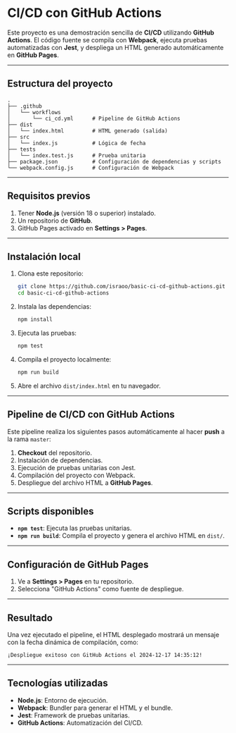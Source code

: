 
# CI/CD con GitHub Actions

Este proyecto es una demostración sencilla de **CI/CD** utilizando **GitHub Actions**. El código fuente se compila con **Webpack**, ejecuta pruebas automatizadas con **Jest**, y despliega un HTML generado automáticamente en **GitHub Pages**.

---

## Estructura del proyecto

```plaintext
.
├── .github
│   └── workflows
│       └── ci_cd.yml      # Pipeline de GitHub Actions
├── dist
│   └── index.html         # HTML generado (salida)
├── src
│   └── index.js           # Lógica de fecha
├── tests
│   └── index.test.js      # Prueba unitaria
├── package.json           # Configuración de dependencias y scripts
└── webpack.config.js      # Configuración de Webpack
```

---

## Requisitos previos

1. Tener **Node.js** (versión 18 o superior) instalado.
2. Un repositorio de **GitHub**.
3. GitHub Pages activado en **Settings > Pages**.

---

## Instalación local

1. Clona este repositorio:

   ```bash
   git clone https://github.com/israoo/basic-ci-cd-github-actions.git
   cd basic-ci-cd-github-actions
   ```

2. Instala las dependencias:

   ```bash
   npm install
   ```

3. Ejecuta las pruebas:

   ```bash
   npm test
   ```

4. Compila el proyecto localmente:

   ```bash
   npm run build
   ```

5. Abre el archivo `dist/index.html` en tu navegador.

---

## Pipeline de CI/CD con GitHub Actions

Este pipeline realiza los siguientes pasos automáticamente al hacer **push** a la rama `master`:

1. **Checkout** del repositorio.
2. Instalación de dependencias.
3. Ejecución de pruebas unitarias con Jest.
4. Compilación del proyecto con Webpack.
5. Despliegue del archivo HTML a **GitHub Pages**.

---

## Scripts disponibles

- **`npm test`**: Ejecuta las pruebas unitarias.
- **`npm run build`**: Compila el proyecto y genera el archivo HTML en `dist/`.

---

## Configuración de GitHub Pages

1. Ve a **Settings > Pages** en tu repositorio.
2. Selecciona "GitHub Actions" como fuente de despliegue.

---

## Resultado

Una vez ejecutado el pipeline, el HTML desplegado mostrará un mensaje con la fecha dinámica de compilación, como:

```text
¡Despliegue exitoso con GitHub Actions el 2024-12-17 14:35:12!
```

---

## Tecnologías utilizadas

- **Node.js**: Entorno de ejecución.
- **Webpack**: Bundler para generar el HTML y el bundle.
- **Jest**: Framework de pruebas unitarias.
- **GitHub Actions**: Automatización del CI/CD.
